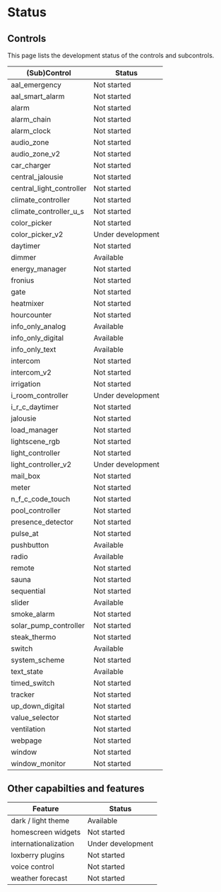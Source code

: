 # Status

## Controls

This page lists the development status of the controls and subcontrols.

| (Sub)Control             | Status            |
|--------------------------|-------------------|
| aal_emergency            | Not started       |
| aal_smart_alarm          | Not started       |
| alarm                    | Not started       |
| alarm_chain              | Not started       |
| alarm_clock              | Not started       |
| audio_zone               | Not started       |
| audio_zone_v2            | Not started       |
| car_charger              | Not started       |
| central_jalousie         | Not started       |
| central_light_controller | Not started       |
| climate_controller       | Not started       |
| climate_controller_u_s   | Not started       |
| color_picker             | Not started       |
| color_picker_v2          | Under development |
| daytimer                 | Not started       |
| dimmer                   | Available         |
| energy_manager           | Not started       |
| fronius                  | Not started       |
| gate                     | Not started       |
| heatmixer                | Not started       |
| hourcounter              | Not started       |
| info_only_analog         | Available         |
| info_only_digital        | Available         |
| info_only_text           | Available         |
| intercom                 | Not started       |
| intercom_v2              | Not started       |
| irrigation               | Not started       |
| i_room_controller        | Under development |
| i_r_c_daytimer           | Not started       |
| jalousie                 | Not started       |
| load_manager             | Not started       |
| lightscene_rgb           | Not started       |
| light_controller         | Not started       |
| light_controller_v2      | Under development |
| mail_box                 | Not started       |
| meter                    | Not started       |
| n_f_c_code_touch         | Not started       |
| pool_controller          | Not started       |
| presence_detector        | Not started       |
| pulse_at                 | Not started       |
| pushbutton               | Available         |
| radio                    | Available         |
| remote                   | Not started       |
| sauna                    | Not started       |
| sequential               | Not started       |
| slider                   | Available         |
| smoke_alarm              | Not started       |
| solar_pump_controller    | Not started       |
| steak_thermo             | Not started       |
| switch                   | Available         |
| system_scheme            | Not started       |
| text_state               | Available         |
| timed_switch             | Not started       |
| tracker                  | Not started       |
| up_down_digital          | Not started       |
| value_selector           | Not started       |
| ventilation              | Not started       |
| webpage                  | Not started       |
| window                   | Not started       |
| window_monitor           | Not started       |

## Other capabilties and features

| Feature                  | Status            |
|--------------------------|-------------------|
| dark / light theme       | Available         |
| homescreen widgets       | Not started       |
| internationalization     | Under development |
| loxberry plugins         | Not started       |
| voice control            | Not started       |
| weather forecast         | Not started       |
